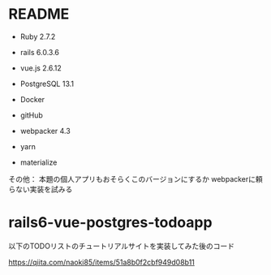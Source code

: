 # README


* Ruby 2.7.2

* rails 6.0.3.6

* vue.js 2.6.12

* PostgreSQL 13.1

* Docker

* gitHub

* webpacker 4.3

* yarn 

* materialize

その他：
本題の個人アプリもおそらくこのバージョンにするか
webpackerに頼らない実装を試みる
# rails6-vue-postgres-todoapp



以下のTODOリストのチュートリアルサイトを実装してみた後のコード

https://qiita.com/naoki85/items/51a8b0f2cbf949d08b11
